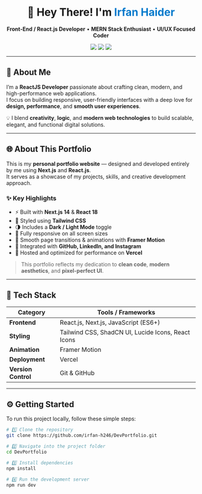 <h1 align="center">👋 Hey There! I'm <span style="color:#007acc">Irfan Haider</span></h1>

<p align="center">
  <b>Front-End / React.js Developer</b> • <b>MERN Stack Enthusiast</b> • <b>UI/UX Focused Coder</b>
</p>

<p align="center">
  <a href="https://github.com/irfan-h246"><img src="https://img.shields.io/badge/GitHub-181717?style=flat&logo=github&logoColor=white"/></a>
  <a href="https://www.linkedin.com/in/irfanhaider"><img src="https://img.shields.io/badge/LinkedIn-0077B5?style=flat&logo=linkedin&logoColor=white"/></a>
  <a href="https://www.instagram.com/irfanhaider"><img src="https://img.shields.io/badge/Instagram-E4405F?style=flat&logo=instagram&logoColor=white"/></a>
</p>

---

## 💫 About Me

I’m a **ReactJS Developer** passionate about crafting clean, modern, and high-performance web applications.  
I focus on building responsive, user-friendly interfaces with a deep love for **design, performance**, and **smooth user experiences**.  

💡 I blend **creativity**, **logic**, and **modern web technologies** to build scalable, elegant, and functional digital solutions.

---

## 🌐 About This Portfolio

This is my **personal portfolio website** — designed and developed entirely by me using **Next.js** and **React.js**.  
It serves as a showcase of my projects, skills, and creative development approach.

### ✨ Key Highlights
- ⚡ Built with **Next.js 14** & **React 18**
- 🎨 Styled using **Tailwind CSS**
- 🌗 Includes a **Dark / Light Mode** toggle
- 📱 Fully responsive on all screen sizes
- 🧭 Smooth page transitions & animations with **Framer Motion**
- 🔗 Integrated with **GitHub, LinkedIn, and Instagram**
- 🚀 Hosted and optimized for performance on **Vercel**

> This portfolio reflects my dedication to **clean code**, **modern aesthetics**, and **pixel-perfect UI**.

---

## 🧰 Tech Stack

| Category | Tools / Frameworks |
|-----------|--------------------|
| **Frontend** | React.js, Next.js, JavaScript (ES6+) |
| **Styling** | Tailwind CSS, ShadCN UI, Lucide Icons, React Icons |
| **Animation** | Framer Motion |
| **Deployment** | Vercel |
| **Version Control** | Git & GitHub |

---

## ⚙️ Getting Started

To run this project locally, follow these simple steps:

```bash
# 1️⃣ Clone the repository
git clone https://github.com/irfan-h246/DevPortfolio.git

# 2️⃣ Navigate into the project folder
cd DevPortfolio

# 3️⃣ Install dependencies
npm install

# 4️⃣ Run the development server
npm run dev
